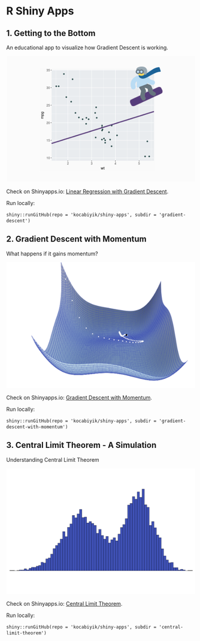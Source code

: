 # R Shiny Apps

## 1. Getting to the Bottom

An educational app to visualize how Gradient Descent is working.  

![Gradient Descent](images/gradient-descent.png)

Check on Shinyapps.io:
[Linear Regression with Gradient Descent](https://kocabiyik.shinyapps.io/gradient-descent/).

Run locally:
```
shiny::runGitHub(repo = 'kocabiyik/shiny-apps', subdir = 'gradient-descent')
```

## 2. Gradient Descent with Momentum

What happens if it gains momentum?  

![Gradient Descent With Momentum](images/gradient-descent-with-momentum.png)  

Check on Shinyapps.io:
[Gradient Descent with Momentum](https://kocabiyik.shinyapps.io/gradient-descent-with-momentum/).

Run locally:
```
shiny::runGitHub(repo = 'kocabiyik/shiny-apps', subdir = 'gradient-descent-with-momentum')
```

## 3. Central Limit Theorem - A Simulation

Understanding Central Limit Theorem   

![Central Limit Theorem](images/central-limit-theorem.png)

Check on Shinyapps.io:
[Central Limit Theorem](https://kocabiyik.shinyapps.io/central-limit-theorem/).

Run locally:
```
shiny::runGitHub(repo = 'kocabiyik/shiny-apps', subdir = 'central-limit-theorem')
```
